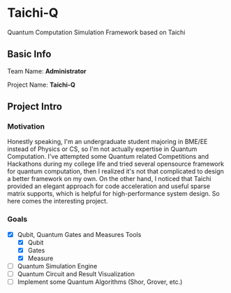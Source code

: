 # Taichi-Q

Quantum Computation Simulation Framework based on Taichi

## Basic Info

Team Name: **Administrator**

Project Name: **Taichi-Q**

## Project Intro

### Motivation

Honestly speaking, I'm an undergraduate student majoring in BME/EE instead of Physics or CS, so I'm not actually expertise in Quantum Computation. I've attempted some Quantum related Competitions and Hackathons during my college life and tried several opensource framework for quantum computation, then I realized it's not that complicated to design a better framework on my own. On the other hand, I noticed that Taichi provided an elegant approach for code acceleration and useful sparse matrix supports, which is helpful for high-performance system design. So here comes the interesting project.

### Goals

- [x] Qubit, Quantum Gates and Measures Tools
  - [x] Qubit
  - [x] Gates
  - [x] Measure
- [ ] Quantum Simulation Engine
- [ ] Quantum Circuit and Result Visualization
- [ ] Implement some Quantum Algorithms (Shor, Grover, etc.)
